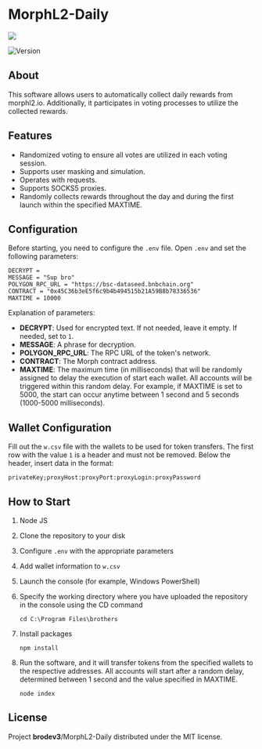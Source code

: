 # MorphL2-Daily
 
<p>
      <img src="https://i.ibb.co/3sHQCSp/av.jpg" >
</p>

<p >
   <img src="https://img.shields.io/badge/build-v_1.0-brightgreen?label=Version" alt="Version">
</p>


## About

This software allows users to automatically collect daily rewards from morphl2.io. Additionally, it participates in voting processes to utilize the collected rewards.



## Features
- Randomized voting to ensure all votes are utilized in each voting session.
- Supports user masking and simulation.
- Operates with requests.
- Supports SOCKS5 proxies.
- Randomly collects rewards throughout the day and during the first launch within the specified MAXTIME.

 ## Configuration
 Before starting, you need to configure the ```.env``` file. Open ```.env``` and set the following parameters:
 
    
    DECRYPT = 
    MESSAGE = "Sup bro"
    POLYGON_RPC_URL = "https://bsc-dataseed.bnbchain.org"
    CONTRACT = "0x45C36b3eE5f6c9b4b494515b21A59B8b78336536"
    MAXTIME = 10000

    
Explanation of parameters:
- **DECRYPT**: Used for encrypted text. If not needed, leave it empty. If needed, set to ```1```.
- **MESSAGE**: A phrase for decryption.
- **POLYGON_RPC_URL**: The RPC URL of the token's network.
- **CONTRACT**: The Morph contract address.
- **MAXTIME**: The maximum time (in milliseconds) that will be randomly assigned to delay the execution of start each wallet. All accounts will be triggered within this random delay. For example, if MAXTIME is set to 5000, the start can occur anytime between 1 second and 5 seconds (1000-5000 milliseconds).

 ## Wallet Configuration
Fill out the ```w.csv``` file with the wallets to be used for token transfers. The first row with the value ```1``` is a header and must not be removed. Below the header, insert data in the format:

    privateKey;proxyHost:proxyPort:proxyLogin:proxyPassword

 ## How to Start

1. Node JS
2. Clone the repository to your disk
3. Configure ```.env``` with the appropriate parameters
4. Add wallet information to ```w.csv```
5. Launch the console (for example, Windows PowerShell)
6. Specify the working directory where you have uploaded the repository in the console using the CD command
    ```
    cd C:\Program Files\brothers
    ```
7. Install packages
   
    ```
    npm install
    ```
8. Run the software, and it will transfer tokens from the specified wallets to the respective addresses. All accounts will start after a random delay, determined between 1 second and the value specified in MAXTIME.
    ```
    node index
    ```





## License

Project **brodev3**/MorphL2-Daily distributed under the MIT license.
